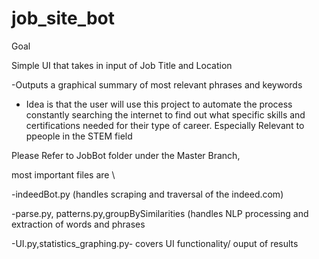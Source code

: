 # job_site_bot

Goal 

Simple UI that takes in input of Job Title and Location

-Outputs a graphical summary of most relevant phrases and keywords

- Idea is that the user will use this project to automate the process constantly searching the internet to find out 
what specific skills and certifications needed for their type of career. Especially Relevant to ppeople in the STEM field





Please Refer to JobBot folder under the Master Branch,

most important files are \

-indeedBot.py (handles scraping and traversal of the indeed.com)

-parse.py, patterns.py,groupBySimilarities (handles NLP processing and extraction of words and phrases


-UI.py,statistics_graphing.py- covers UI functionality/ ouput of results


